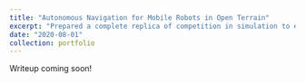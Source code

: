 ```yaml
---
title: "Autonomous Navigation for Mobile Robots in Open Terrain"
excerpt: "Prepared a complete replica of competition in simulation to enable RoboJackets' Intelligent Ground Vehicle Competition robots to be tested realistically. Coded motor control firmware and path planning algorithms to enable more accurate robot motion. <br/><img src='/images/jessiii.png'>"
date: "2020-08-01"
collection: portfolio
---
```


Writeup coming soon!
